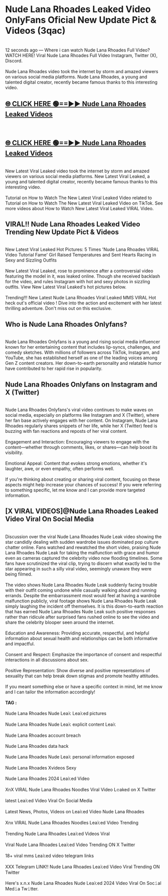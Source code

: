 # Nude Lana Rhoades Leaked Video OnlyFans Oficial New Update Pict & Videos (3qac)
<br>
12 seconds ago — Where i can watch Nude Lana Rhoades Full Video? WATCH HERE! Viral Nude Lana Rhoades Full Video Instagram, Twitter (X), Discord.
<br><br>
Nude Lana Rhoades video took the internet by storm and amazed viewers on various social media platforms. Nude Lana Rhoades, a young and talented digital creator, recently became famous thanks to this interesting video.
<br>
<h2><a href="https://play.trustnlinepharmacy.us?title=Nude_Lana_Rhoades">🌐 CLICK HERE 🟢==►► Nude Lana Rhoades Leaked Videos</a></h2>
<br>
<h2><a href="https://play.trustnlinepharmacy.us?title=Nude_Lana_Rhoades">🌐 CLICK HERE 🟢==►► Nude Lana Rhoades Leaked Videos</a></h2>
<br>
New Latest Viral Leaked video took the internet by storm and amazed viewers on various social media platforms. New Latest Viral Leaked, a young and talented digital creator, recently became famous thanks to this interesting video.
<br><br>
Tutorial on How to Watch The New Latest Viral Leaked Video related to Tutorial on How to Watch The New Latest Viral Leaked Video on TikTok. See more videos about How to Watch New Latest Viral Leaked VIRAL Video.
<br>
<h2>VIRAL!! Nude Lana Rhoades Leaked Video Trending New Update Pict & Videos</h2>
<br>
New Latest Viral Leaked Hot Pictures: 5 Times 'Nude Lana Rhoades VIRAL Video Tutorial Fame' Girl Raised Temperatures and Sent Hearts Racing in Sexy and Sizzling Outfits
<br><br>
New Latest Viral Leaked, rose to prominence after a controversial video featuring the model in it, was leaked online. Though she received backlash for the video, and rules Instagram with hot and sexy photos in sizzling outfits. View New Latest Viral Leaked's hot pictures below.
<br><br>
Trending!!! New Latest Nude Lana Rhoades Viral Leaked MMS VIRAL Hot heck out's official video ! Dive into the action and excitement with her latest thrilling adventure. Don't miss out on this exclusive.
<br>
<h2>Who is Nude Lana Rhoades Onlyfans?</h2>
<br>
Nude Lana Rhoades Onlyfans is a young and rising social media influencer known for her entertaining content that includes lip-syncs, challenges, and comedy sketches. With millions of followers across TikTok, Instagram, and YouTube, she has established herself as one of the leading voices among Gen Z content creators. Her down-to-earth personality and relatable humor have contributed to her rapid rise in popularity.
<br>
<h2>Nude Lana Rhoades Onlyfans on Instagram and X (Twitter)</h2>
<br>
Nude Lana Rhoades Onlyfans's viral video continues to make waves on social media, especially on platforms like Instagram and X (Twitter), where her fan base actively engages with her content. On Instagram, Nude Lana Rhoades regularly shares snippets of her life, while her X (Twitter) feed is buzzing with fan reactions and reposts of her viral content.
<br><br>
Engagement and Interaction: Encouraging viewers to engage with the content—whether through comments, likes, or shares—can help boost its visibility.
<br><br>
Emotional Appeal: Content that evokes strong emotions, whether it's laughter, awe, or even empathy, often performs well.
<br><br>
If you're thinking about creating or sharing viral content, focusing on these aspects might help increase your chances of success! If you were referring to something specific, let me know and I can provide more targeted information.
<br>
<h2>[X VIRAL VIDEOS]@Nude Lana Rhoades Leaked Video Viral On Social Media</h2>
<br>
Discussion over the viral Nude Lana Rhoades Nude Leak video showing the star candidly dealing with sudden wardrobe issues dominated pop culture chatter online. Fans watched and rewatched the short video, praising Nude Lana Rhoades Nude Leak for taking the malfunction with grace and humor even as cameras captured the celebrity video now flooding timelines. Some fans have scrutinized the viral clip, trying to discern what exactly led to the star appearing in such a silly viral video, seemingly unaware they were being filmed.
<br><br>
The video shows Nude Lana Rhoades Nude Leak suddenly facing trouble with their outfit coming undone while casually walking about and running errands. Despite the embarrassment most would feel at having a wardrobe malfunction publicly, viral footage shows Nude Lana Rhoades Nude Leak simply laughing the incident off themselves. It is this down-to-earth reaction that has earned Nude Lana Rhoades Nude Leak such positive responses rather than ridicule after surprised fans rushed online to see the video and share the celebrity blooper seen around the internet.
<br><br>
Education and Awareness: Providing accurate, respectful, and helpful information about sexual health and relationships can be both informative and impactful.
<br><br>
Consent and Respect: Emphasize the importance of consent and respectful interactions in all discussions about sex.
<br><br>
Positive Representation: Show diverse and positive representations of sexuality that can help break down stigmas and promote healthy attitudes.
<br><br>
If you meant something else or have a specific context in mind, let me know and I can tailor the information accordingly!
<br><br>
<strong>TAG :</strong>
<br><br>
Nude Lana Rhoades Nude Lea𝚔 Lea𝚔ed pictures
<br><br>
Nude Lana Rhoades Nude Lea𝚔 explicit content Lea𝚔
<br><br>
Nude Lana Rhoades account breach
<br><br>
Nude Lana Rhoades data hack
<br><br>
Nude Lana Rhoades Nude Lea𝚔 personal information exposed
<br><br>
Nude Lana Rhoades Xvideos Sexy
<br><br>
Nude Lana Rhoades 2024 Lea𝚔ed Video
<br><br>
XnX VIRAL Nude Lana Rhoades Noodles Viral Video L𝚎aked on X Twitter
<br><br>
latest Lea𝚔ed Video Viral On Social Media
<br><br>
Latest News, Photos, Videos on Lea𝚔ed Video Nude Lana Rhoades
<br><br>
Xnx VIRAL Nude Lana Rhoades Noodles Lea𝚔ed Video Trending
<br><br>
Trending Nude Lana Rhoades Lea𝚔ed Videos Viral
<br><br>
Viral Nude Lana Rhoades Lea𝚔ed Video Trending ON X Twitter
<br><br>
18+ viral mms Lea𝚔ed video telegram links
<br><br>
XXX Telegram LINK!! Nude Lana Rhoades Lea𝚔ed Video Viral Trending ON Twitter
<br><br>
Here's x.n.x Nude Lana Rhoades Nude Lea𝚔ed 2024 Video Viral On Soc𝚒al Med𝚒a Tw𝚒tter.